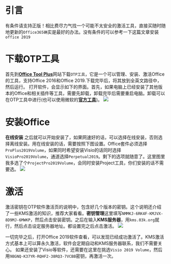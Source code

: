 # 引言
有条件请支持正版！相比费尽力气找一个可能不太安全的激活工具，直接买随时随地更新的`Office365确`实是最好的办法。没有条件的可以参考一下这篇文章安装`office 2019`

# 下载OTP工具
首先到[**Office Tool Plus**][1]网站下载`OTP工具`，它是一个可以管理、安装、激活Office的工具，支持Office 2016和Office 2019.下载完毕后，将其放到全英文路径中，然后运行。
打开软件，会显示如下的界面。首先，如果电脑上已经安装了其他版本的Office和相关插件等工具，需要先卸载，卸载完毕后需要重启电脑。卸载可以在OTP工具中进行(也可以使用微软的[**官方工具**][2])。
![][3]

# 安装Office
**在线安装**
之后就可以开始安装了，如果网速好的话，可以选择在线安装，否则选择离线安装。用在线安装的话，需要按照下图设置。Office套件必须选择`ProPlus2019Volume`，如果同时希望安装Visio的话同时选择`VisioPro2019Volume`，通道选择`Perpetual2019`。剩下的选项就随意了。这里图里我多选了个`ProjectPro2019Volume`，会同时安装Project工具，你们安装的话不需要选。
![][4]

# 激活
激活密钥在OTP软件激活页的说明中，包含好几个版本的密钥。这个说明还介绍了一些KMS激活的知识，推荐大家看看。**密钥管理**这里填写`NMMKJ-6RK4F-KMJVX-8D9MJ-6MWKP`，然后点击安装密钥。之后在输入**KMS服务器**，用`kms.03k.org`就行，然后点击设定服务器地址。都设置完之后点击激活。
![][5]

一切完毕之后，打开Office 2019软件查看，可以发现已经成功激活了。KMS激活方式基本上可以算永久激活，软件会定期自动和KMS服务器联系，我们不需要关心。
如果还安装了Visio等软件，还需要在这里在挑选`Visio 2019 Volume`，然后用`9BGNQ-K37YR-RQHF2-38RQ3-7VCBB`密钥，再激活一次。

  [1]: https://otp.landian.vip/zh-cn/#about
  [2]: https://www.lanzous.com/i46n2mh
  [3]: https://cdn.sinaimg.cn.52ecy.cn/large/005BYqpgly1g33fs7la3aj30lo0h8jrb.jpg
  [4]: https://cdn.sinaimg.cn.52ecy.cn/large/005BYqpgly1g33fqygp7gj30lo0h8mx8.jpg
  [5]: https://cdn.sinaimg.cn.52ecy.cn/large/005BYqpgly1g33frmsgq6j30lo0h8mx3.jpg